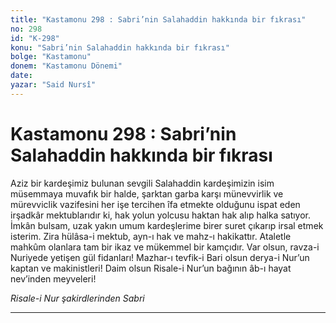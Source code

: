 ```yaml
---
title: "Kastamonu 298 : Sabri’nin Salahaddin hakkında bir fıkrası"
no: 298
id: "K-298"
konu: "Sabri’nin Salahaddin hakkında bir fıkrası"
bolge: "Kastamonu"
donem: "Kastamonu Dönemi"
date: 
yazar: "Said Nursî"
---
```


# Kastamonu 298 : Sabri’nin Salahaddin hakkında bir fıkrası

Aziz bir kardeşimiz bulunan sevgili Salahaddin kardeşimizin isim müsemmaya muvafık bir halde, şarktan garba karşı münevvirlik ve mürevviclik vazifesini her işe tercihen îfa etmekte olduğunu ispat eden irşadkâr mektublarıdır ki, hak yolun yolcusu haktan hak alıp halka satıyor. İmkân bulsam, uzak yakın umum kardeşlerime birer suret çıkarıp irsal etmek isterim. Zira hülâsa-i mektub, ayn-ı hak ve mahz-ı hakikattır. Ataletle mahkûm olanlara tam bir ikaz ve mükemmel bir kamçıdır. Var olsun, ravza-i Nuriyede yetişen gül fidanları! Mazhar-ı tevfik-i Bari olsun derya-i Nur’un kaptan ve makinistleri! Daim olsun Risale-i Nur’un bağının âb-ı hayat nev’inden meyveleri!

*Risale-i Nur şakirdlerinden*
*Sabri*

***
